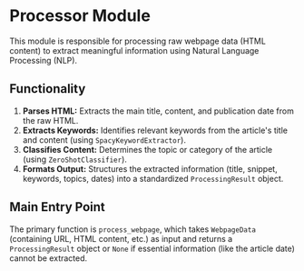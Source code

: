 # Processor Module

This module is responsible for processing raw webpage data (HTML content) to extract meaningful information using Natural Language Processing (NLP).

## Functionality

1.  **Parses HTML:** Extracts the main title, content, and publication date from the raw HTML.
2.  **Extracts Keywords:** Identifies relevant keywords from the article's title and content (using `SpacyKeywordExtractor`).
3.  **Classifies Content:** Determines the topic or category of the article (using `ZeroShotClassifier`).
4.  **Formats Output:** Structures the extracted information (title, snippet, keywords, topics, dates) into a standardized `ProcessingResult` object.

## Main Entry Point

The primary function is `process_webpage`, which takes `WebpageData` (containing URL, HTML content, etc.) as input and returns a `ProcessingResult` object or `None` if essential information (like the article date) cannot be extracted.